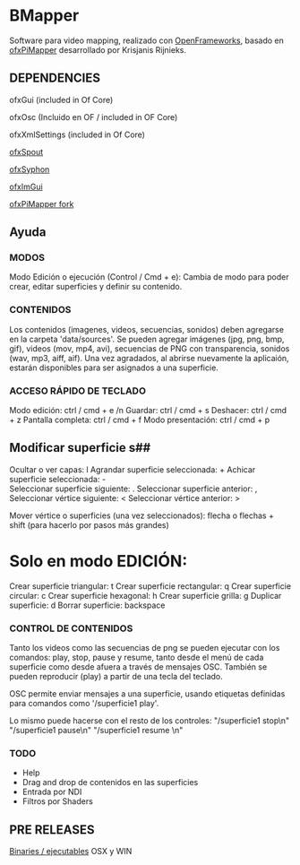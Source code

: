 # BMapper
Software para video mapping, realizado con [OpenFrameworks](https://openframeworks.cc/), basado en [ofxPiMapper](https://ofxpimapper.com/) desarrollado por Krisjanis Rijnieks. 


## DEPENDENCIES ##

ofxGui (included in Of Core)

ofxOsc (Incluido en OF / included in OF Core)

ofxXmlSettings (included in Of Core)

[ofxSpout](https://github.com/elliotwoods/ofxSpout)

[ofxSyphon](https://github.com/astellato/ofxSyphon)

[ofxImGui](https://github.com/jvcleave/ofxImGui)

[ofxPiMapper fork](https://github.com/matiasrc/ofxPiMapper/tree/main) 


## Ayuda ##

### MODOS ###
                        
Modo Edición o ejecución (Control / Cmd + e): Cambia de modo para poder crear, editar superficies y definir su contenido.
                        
### CONTENIDOS ###
Los contenidos (imagenes, videos, secuencias, sonidos) deben agregarse en la carpeta 'data/sources'. Se pueden agregar imágenes (jpg, png, bmp, gif), videos (mov, mp4, avi), secuencias de PNG con transparencia, sonidos (wav, mp3, aiff, aif). Una vez agradados, al abrirse nuevamente la aplicaión, estarán disponibles para ser asignados a una superficie. 

### ACCESO RÁPIDO DE TECLADO ###
Modo edición: ctrl / cmd + e /n
Guardar: ctrl / cmd + s
Deshacer: ctrl / cmd + z
Pantalla completa: ctrl / cmd + f
Modo presentación: ctrl / cmd + p

## Modificar superficie s##
Ocultar o ver capas: l
Agrandar superficie seleccionada: +
Achicar superficie seleccionada: -                          
Seleccionar superficie siguiente:  .
Seleccionar superficie anterior:  ,
Seleccionar vértice siguiente:  <
Seleccionar vértice anterior:  >

Mover vértice o superficies (una vez seleccionados): flecha o flechas + shift (para hacerlo por pasos más grandes)

# Solo en modo EDICIÓN: #

Crear superficie triangular: t
Crear superficie rectangular: q
Crear superficie circular: c
Crear superficie hexagonal: h
Crear superficie grilla: g
Duplicar superficie: d
Borrar superficie: backspace
                        
### CONTROL DE CONTENIDOS ###
Tanto los videos como las secuencias de png se pueden ejecutar con los comandos: play, stop, pause y resume, tanto desde el menú de cada superficie como desde afuera a través de mensajes OSC.
También se pueden reproducir (play) a partir de una tecla del teclado.
                        
OSC permite enviar mensajes a una superficie, usando etiquetas definidas para comandos como '/superficie1 play'. 

Lo mismo puede hacerse con el resto de los controles:
                        "/superficie1 stop\n"
                        "/superficie1 pause\n"
                        "/superficie1 resume \n"

### TODO ###

- Help
- Drag and drop de contenidos en las superficies
- Entrada por NDI
- Filtros por Shaders

## PRE RELEASES ##
[Binaries / ejecutables](https://github.com/matiasrc/BMapper/releases/tag/v.0.1) OSX y WIN

